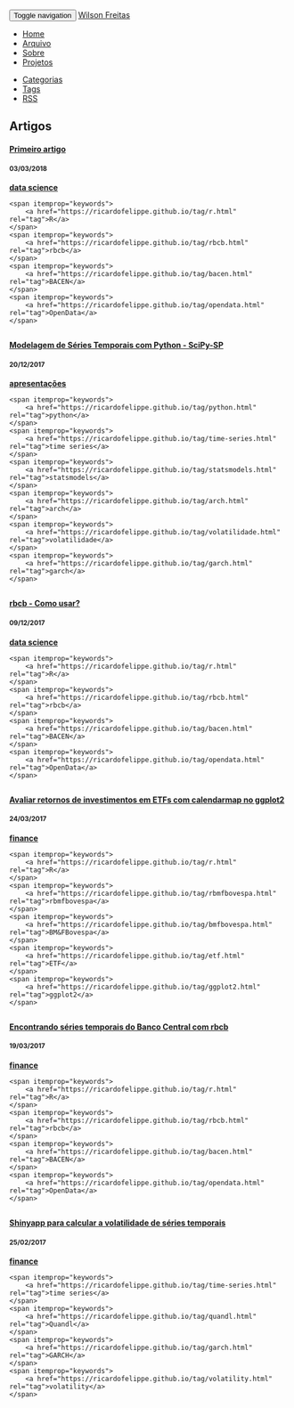 <html>
<html lang="pt">
<head>
	<meta charset="utf-8">
	<title>Ricardo Felippe</title>
	<!--
	<link rel="shortcut icon" href="https://ricardofelippe.github.io/images/favicon.ico">
	-->
	<meta name="description" content="Coding, scientific development, finance, data analysis, visualization, statistics, and machine learning">
	<meta name="author" content="Ricardo Felippe">
	<meta name="viewport" content="width=device-width, initial-scale=1.0">
	<link href="https://ricardofelippe.github.io/theme/css/font-awesome.min.css" rel="stylesheet">
	<link href="https://ricardofelippe.github.io/theme/css/bootstrap.min.css" rel="stylesheet">
	<link href="https://ricardofelippe.github.io/theme/css/local.css" rel="stylesheet">
	<link href="https://ricardofelippe.github.io/theme/css/pygments.css" rel="stylesheet">
	<script type="text/x-mathjax-config">
	MathJax.Hub.Config({
		tex2jax: {inlineMath: [['$','$'], ['\\(','\\)']]}
	});
	</script>
	<script type="text/javascript" src="https://cdn.mathjax.org/mathjax/latest/MathJax.js?config=TeX-AMS-MML_HTMLorMML"></script>
<script>
  (function(i,s,o,g,r,a,m){i['GoogleAnalyticsObject']=r;i[r]=i[r]||function(){
  (i[r].q=i[r].q||[]).push(arguments)},i[r].l=1*new Date();a=s.createElement(o),
  m=s.getElementsByTagName(o)[0];a.async=1;a.src=g;m.parentNode.insertBefore(a,m)
  })(window,document,'script','//www.google-analytics.com/analytics.js','ga');

  ga('create', 'UA-4510606-3', 'auto');
  ga('send', 'pageview');

</script>
</head>
<body>
<div class="container">
	<nav class="navbar navbar-default" style="margin-top:2em;">
		<div class="container-fluid">
			<div class="navbar-header">
				<button type="button" class="navbar-toggle collapsed" data-toggle="collapse" data-target="#bs-example-navbar-collapse-1">
					<span class="sr-only">Toggle navigation</span>
					<span class="icon-bar"></span>
					<span class="icon-bar"></span>
					<span class="icon-bar"></span>
				</button>
				<a class="navbar-brand" href="https://ricardofelippe.github.io/index.html">Wilson Freitas</a>
			</div>
			<div class="collapse navbar-collapse" id="bs-example-navbar-collapse-1">
				<ul class="nav navbar-nav">
					<li><a href="https://ricardofelippe.github.io/index.html"><i class="fa fa-home"></i> Home</a></li>
					<li><a href="https://ricardofelippe.github.io/archives.html"><i class="fa fa-archive "></i> Arquivo</a></li>
					<li><a href="https://ricardofelippe.github.io/pages/about.html"><i class="fa fa-user "></i> Sobre</a></li>
					<li><a href="https://ricardofelippe.github.io/pages/projects.html"><i class="fa fa-code "></i> Projetos</a></li>
				</ul>
				<ul class="nav navbar-nav navbar-right">
					<li><a href="https://ricardofelippe.github.io/categories.html"><i class="fa fa-archive"></i> Categorias</a></li>
					<li><a href="https://ricardofelippe.github.io/tags.html"><i class="fa fa-tags"></i> Tags</a></li>
					<li><a href="https://ricardofelippe.github.io/feeds/rss.xml"><i class="fa fa-rss"></i> RSS</a></li>
				</ul>
			</div>
		</div>
	</nav>
	<div class="row">
		<div class="col-md-10 col-md-offset-1">
        
<div class="page-header">
	<h2>Artigos</h2>
</div>
<div class="article" itemscope itemtype="https://schema.org/BlogPosting" style="margin-bottom:2em;">
	<div class="row">
		<div class="lead-article-title col-md-10">
			<a href="https://ricardofelippe.github.io/posts/rbcb-013-como-usar.html"><h4 itemprop="name headline">Primeiro artigo</h4></a>
		</div>
		<div class="col-md-2">
			<h4 class="text-right">
				<small>
					<time datetime="2018-03-03T00:00:00-03:00" itemprop="datePublished">03/03/2018</time>
				</small>
			</h4>
		</div>
	</div>
	<span itemprop="articleSection">
		<a href="https://ricardofelippe.github.io/category/data-science.html" rel="category"><strong>data science</strong></a>
	</span>
 
	<span itemprop="keywords">
		<a href="https://ricardofelippe.github.io/tag/r.html" rel="tag">R</a>
	</span>
	<span itemprop="keywords">
		<a href="https://ricardofelippe.github.io/tag/rbcb.html" rel="tag">rbcb</a>
	</span>
	<span itemprop="keywords">
		<a href="https://ricardofelippe.github.io/tag/bacen.html" rel="tag">BACEN</a>
	</span>
	<span itemprop="keywords">
		<a href="https://ricardofelippe.github.io/tag/opendata.html" rel="tag">OpenData</a>
	</span>
</div>
<div class="article" itemscope itemtype="https://schema.org/BlogPosting" style="margin-bottom:2em;">
	<div class="row">
		<div class="lead-article-title col-md-10">
			<a href="https://ricardofelippe.github.io/posts/modelagem-de-series-temporais-com-python-scipy-sp.html"><h4 itemprop="name headline">Modelagem de Séries Temporais com Python - SciPy-SP</h4></a>
		</div>
		<div class="col-md-2">
			<h4 class="text-right">
				<small>
					<time datetime="2017-12-20T00:00:00-02:00" itemprop="datePublished">20/12/2017</time>
				</small>
			</h4>
		</div>
	</div>
	<span itemprop="articleSection">
		<a href="https://ricardofelippe.github.io/category/apresentacoes.html" rel="category"><strong>apresentações</strong></a>
	</span>
 
	<span itemprop="keywords">
		<a href="https://ricardofelippe.github.io/tag/python.html" rel="tag">python</a>
	</span>
	<span itemprop="keywords">
		<a href="https://ricardofelippe.github.io/tag/time-series.html" rel="tag">time series</a>
	</span>
	<span itemprop="keywords">
		<a href="https://ricardofelippe.github.io/tag/statsmodels.html" rel="tag">statsmodels</a>
	</span>
	<span itemprop="keywords">
		<a href="https://ricardofelippe.github.io/tag/arch.html" rel="tag">arch</a>
	</span>
	<span itemprop="keywords">
		<a href="https://ricardofelippe.github.io/tag/volatilidade.html" rel="tag">volatilidade</a>
	</span>
	<span itemprop="keywords">
		<a href="https://ricardofelippe.github.io/tag/garch.html" rel="tag">garch</a>
	</span>
</div>
<div class="article" itemscope itemtype="https://schema.org/BlogPosting" style="margin-bottom:2em;">
	<div class="row">
		<div class="lead-article-title col-md-10">
			<a href="https://ricardofelippe.github.io/posts/rbcb-como-usar.html"><h4 itemprop="name headline">rbcb - Como usar?</h4></a>
		</div>
		<div class="col-md-2">
			<h4 class="text-right">
				<small>
					<time datetime="2017-12-09T00:00:00-02:00" itemprop="datePublished">09/12/2017</time>
				</small>
			</h4>
		</div>
	</div>
	<span itemprop="articleSection">
		<a href="https://ricardofelippe.github.io/category/data-science.html" rel="category"><strong>data science</strong></a>
	</span>
 
	<span itemprop="keywords">
		<a href="https://ricardofelippe.github.io/tag/r.html" rel="tag">R</a>
	</span>
	<span itemprop="keywords">
		<a href="https://ricardofelippe.github.io/tag/rbcb.html" rel="tag">rbcb</a>
	</span>
	<span itemprop="keywords">
		<a href="https://ricardofelippe.github.io/tag/bacen.html" rel="tag">BACEN</a>
	</span>
	<span itemprop="keywords">
		<a href="https://ricardofelippe.github.io/tag/opendata.html" rel="tag">OpenData</a>
	</span>
</div>
<div class="article" itemscope itemtype="https://schema.org/BlogPosting" style="margin-bottom:2em;">
	<div class="row">
		<div class="lead-article-title col-md-10">
			<a href="https://ricardofelippe.github.io/posts/avaliar-retornos-de-investimentos-em-etfs-com-calendarmap-no-ggplot2.html"><h4 itemprop="name headline">Avaliar retornos de investimentos em ETFs com calendarmap no ggplot2</h4></a>
		</div>
		<div class="col-md-2">
			<h4 class="text-right">
				<small>
					<time datetime="2017-03-24T00:00:00-03:00" itemprop="datePublished">24/03/2017</time>
				</small>
			</h4>
		</div>
	</div>
	<span itemprop="articleSection">
		<a href="https://ricardofelippe.github.io/category/finance.html" rel="category"><strong>finance</strong></a>
	</span>
 
	<span itemprop="keywords">
		<a href="https://ricardofelippe.github.io/tag/r.html" rel="tag">R</a>
	</span>
	<span itemprop="keywords">
		<a href="https://ricardofelippe.github.io/tag/rbmfbovespa.html" rel="tag">rbmfbovespa</a>
	</span>
	<span itemprop="keywords">
		<a href="https://ricardofelippe.github.io/tag/bmfbovespa.html" rel="tag">BM&FBovespa</a>
	</span>
	<span itemprop="keywords">
		<a href="https://ricardofelippe.github.io/tag/etf.html" rel="tag">ETF</a>
	</span>
	<span itemprop="keywords">
		<a href="https://ricardofelippe.github.io/tag/ggplot2.html" rel="tag">ggplot2</a>
	</span>
</div>
<div class="article" itemscope itemtype="https://schema.org/BlogPosting" style="margin-bottom:2em;">
	<div class="row">
		<div class="lead-article-title col-md-10">
			<a href="https://ricardofelippe.github.io/posts/encontrando-series-temporais-do-banco-central-com-rbcb.html"><h4 itemprop="name headline">Encontrando séries temporais do Banco Central com rbcb</h4></a>
		</div>
		<div class="col-md-2">
			<h4 class="text-right">
				<small>
					<time datetime="2017-03-19T00:00:00-03:00" itemprop="datePublished">19/03/2017</time>
				</small>
			</h4>
		</div>
	</div>
	<span itemprop="articleSection">
		<a href="https://ricardofelippe.github.io/category/finance.html" rel="category"><strong>finance</strong></a>
	</span>
 
	<span itemprop="keywords">
		<a href="https://ricardofelippe.github.io/tag/r.html" rel="tag">R</a>
	</span>
	<span itemprop="keywords">
		<a href="https://ricardofelippe.github.io/tag/rbcb.html" rel="tag">rbcb</a>
	</span>
	<span itemprop="keywords">
		<a href="https://ricardofelippe.github.io/tag/bacen.html" rel="tag">BACEN</a>
	</span>
	<span itemprop="keywords">
		<a href="https://ricardofelippe.github.io/tag/opendata.html" rel="tag">OpenData</a>
	</span>
</div>
<div class="article" itemscope itemtype="https://schema.org/BlogPosting" style="margin-bottom:2em;">
	<div class="row">
		<div class="lead-article-title col-md-10">
			<a href="https://ricardofelippe.github.io/posts/shinyapp-para-calcular-volatilidade-de-series-temporais.html"><h4 itemprop="name headline">Shinyapp para calcular a volatilidade de séries temporais</h4></a>
		</div>
		<div class="col-md-2">
			<h4 class="text-right">
				<small>
					<time datetime="2017-02-25T00:00:00-03:00" itemprop="datePublished">25/02/2017</time>
				</small>
			</h4>
		</div>
	</div>
	<span itemprop="articleSection">
		<a href="https://ricardofelippe.github.io/category/finance.html" rel="category"><strong>finance</strong></a>
	</span>
 
	<span itemprop="keywords">
		<a href="https://ricardofelippe.github.io/tag/time-series.html" rel="tag">time series</a>
	</span>
	<span itemprop="keywords">
		<a href="https://ricardofelippe.github.io/tag/quandl.html" rel="tag">Quandl</a>
	</span>
	<span itemprop="keywords">
		<a href="https://ricardofelippe.github.io/tag/garch.html" rel="tag">GARCH</a>
	</span>
	<span itemprop="keywords">
		<a href="https://ricardofelippe.github.io/tag/volatility.html" rel="tag">volatility</a>
	</span>
</div>
</html>
